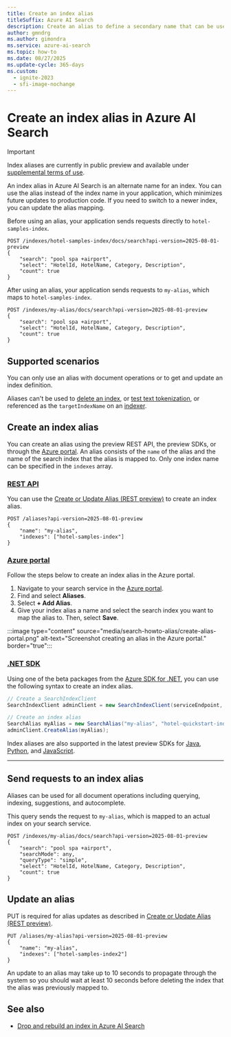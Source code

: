 ```yaml
---
title: Create an index alias
titleSuffix: Azure AI Search
description: Create an alias to define a secondary name that can be used to refer to an index for querying, indexing, and other operations.
author: gmndrg
ms.author: gimondra
ms.service: azure-ai-search
ms.topic: how-to
ms.date: 08/27/2025
ms.update-cycle: 365-days
ms.custom:
  - ignite-2023
  - sfi-image-nochange
---
```


# Create an index alias in Azure AI Search

> [!IMPORTANT]
> Index aliases are currently in public preview and available under [supplemental terms of use](https://azure.microsoft.com/support/legal/preview-supplemental-terms/).

An index alias in Azure AI Search is an alternate name for an index. You can use the alias instead of the index name in your application, which minimizes future updates to production code. If you need to switch to a newer index, you can update the alias mapping.

Before using an alias, your application sends requests directly to `hotel-samples-index`.

```http
POST /indexes/hotel-samples-index/docs/search?api-version=2025-08-01-preview
{
    "search": "pool spa +airport",
    "select": "HotelId, HotelName, Category, Description",
    "count": true
}
```

After using an alias, your application sends requests to `my-alias`, which maps to `hotel-samples-index`.

```http
POST /indexes/my-alias/docs/search?api-version=2025-08-01-preview
{
    "search": "pool spa +airport",
    "select": "HotelId, HotelName, Category, Description",
    "count": true
}
```

## Supported scenarios

You can only use an alias with document operations or to get and update an index definition. 

Aliases can't be used to [delete an index](/rest/api/searchservice/indexes/delete), or [test text tokenization](/rest/api/searchservice/indexes/analyze), or referenced as the `targetIndexName` on an [indexer](/rest/api/searchservice/indexers/create-or-update).

## Create an index alias

You can create an alias using the preview REST API, the preview SDKs, or through the [Azure portal](https://portal.azure.com). An alias consists of the `name` of the alias and the name of the search index that the alias is mapped to. Only one index name can be specified in the `indexes` array.

### [**REST API**](#tab/rest)

You can use the [Create or Update Alias (REST preview)](/rest/api/searchservice/aliases/create-or-update?view=rest-searchservice-2025-08-01-preview&preserve-view=true) to create an index alias.

```http
POST /aliases?api-version=2025-08-01-preview
{
    "name": "my-alias",
    "indexes": ["hotel-samples-index"]
}
```

### [**Azure portal**](#tab/portal)

Follow the steps below to create an index alias in the Azure portal.

1. Navigate to your search service in the [Azure portal](https://portal.azure.com).
1. Find and select **Aliases**.
1. Select **+ Add Alias**.
1. Give your index alias a name and select the search index you want to map the alias to. Then, select **Save**.

:::image type="content" source="media/search-howto-alias/create-alias-portal.png" alt-text="Screenshot creating an alias in the Azure portal." border="true":::

### [**.NET SDK**](#tab/sdk)


Using one of the beta packages from the [Azure SDK for .NET](https://www.nuget.org/packages/Azure.Search.Documents/), you can use the following syntax to create an index alias. 

```csharp
// Create a SearchIndexClient
SearchIndexClient adminClient = new SearchIndexClient(serviceEndpoint, credential);

// Create an index alias
SearchAlias myAlias = new SearchAlias("my-alias", "hotel-quickstart-index");
adminClient.CreateAlias(myAlias);
```

Index aliases are also supported in the latest preview SDKs for [Java](https://central.sonatype.com/artifact/com.azure/azure-search-documents/versions), [Python](https://pypi.org/project/azure-search-documents/#history), and [JavaScript](https://www.npmjs.com/package/@azure/search-documents?activeTab=versions).

---

## Send requests to an index alias

Aliases can be used for all document operations including querying, indexing, suggestions, and autocomplete.

This query sends the request to `my-alias`, which is mapped to an actual index on your search service. 

```http
POST /indexes/my-alias/docs/search?api-version=2025-08-01-preview
{
    "search": "pool spa +airport",
    "searchMode": any,
    "queryType": "simple",
    "select": "HotelId, HotelName, Category, Description",
    "count": true
}
```

## Update an alias

PUT is required for alias updates as described in [Create or Update Alias (REST preview)](/rest/api/searchservice/aliases/create-or-update?view=rest-searchservice-2025-08-01-preview&preserve-view=true).

```http
PUT /aliases/my-alias?api-version=2025-08-01-preview
{
    "name": "my-alias",
    "indexes": ["hotel-samples-index2"]
}
```

An update to an alias may take up to 10 seconds to propagate through the system so you should wait at least 10 seconds before deleting the index that the alias was previously mapped to.

## See also

+ [Drop and rebuild an index in Azure AI Search](search-howto-reindex.md)
